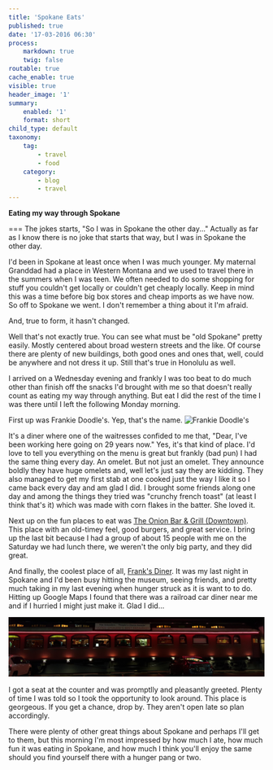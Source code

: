 ```yaml
---
title: 'Spokane Eats'
published: true
date: '17-03-2016 06:30'
process:
    markdown: true
    twig: false
routable: true
cache_enable: true
visible: true
header_image: '1'
summary:
    enabled: '1'
    format: short
child_type: default
taxonomy:
    tag:
        - travel
        - food
    category:
        - blog
        - travel
---
```


**Eating my way through Spokane**

===
The jokes starts, "So I was in Spokane the other day..." Actually as far as I know there is no joke that starts that way, but I was in Spokane the other day.

I'd been in Spokane at least once when I was much younger. My maternal Granddad had a place in Western Montana and we used to travel there in the summers when I was teen. We often needed to do some shopping for stuff you couldn't get locally or couldn't get cheaply locally. Keep in mind this was a time before big box stores and cheap imports as we have now. So off to Spokane we went. I don't remember a thing about it I'm afraid.

And, true to form, it hasn't changed.

Well that's not exactly true. You can see what must be "old Spokane" pretty easily. Mostly centered about broad western streets and the like. Of course there are plenty of new buildings, both good ones and ones that, well, could be anywhere and not dress it up. Still that's true in Honolulu as well.

I arrived on a Wednesday evening and frankly I was too beat to do much other than finish off the snacks I'd brought with me so that doesn't really count as eating my way through anything. But eat I did the rest of the time I was there until I left the following Monday morning.

First up was Frankie Doodle's. Yep, that's the name.
![Frankie Doodle's](http://media.spokesman.com/restaurant_photos/frankie_doodles_t400.jpg?fd5af0684d698ce74dd4392bafb4f89a6dc66ee3)

It's a diner where one of the waitresses confided to me that, "Dear, I've been working here going on 29 years now." Yes, it's that kind of place. I'd love to tell you everything on the menu is great but frankly (bad pun) I had the same thing every day. An omelet. But not just an omelet. They announce boldly they have huge omelets and, well let's just say they are kidding. They also managed to get my first stab at one cooked just the way I like it so I came back every day and am glad I did. I brought some friends along one day and among the things they tried was "crunchy french toast" (at least I think that's it) which was made with corn flakes in the batter. She loved it.

Next up on the fun places to eat was [The Onion Bar & Grill (Downtown)](http://theonion.biz). This place with an old-timey feel, good burgers, and great service. I bring up the last bit because I had a group of about 15 people with me on the Saturday we had lunch there, we weren't the only big party, and they did great.

And finally, the coolest place of all, [Frank's Diner](http://franksdiners.com). It was my last night in Spokane and I'd been busy hitting the museum, seeing friends, and pretty much taking in my last evening when hunger struck as it is want to to do. Hitting up Google Maps I found that there was a railroad car diner near me and if I hurried I might just make it. Glad I did...

![Railroad Car Diner](franks_diner_00.jpg)

I got a seat at the counter and was promptlly and pleasantly greeted. Plenty of time I was told so I took the opportunity to look around. This place is georgeous. If you get a chance, drop by. They aren't open late so plan accordingly.

There were plenty of other great things about Spokane and perhaps I'll get to them, but this morning I'm most impressed by how much I ate, how much fun it was eating in Spokane, and how much I think you'll enjoy the same should you find yourself there with a hunger pang or two.
